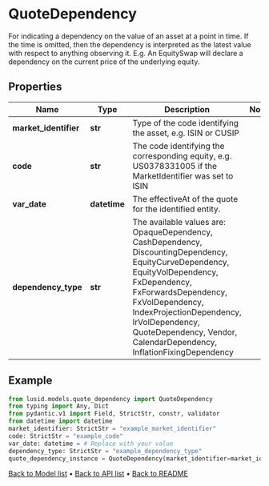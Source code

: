 # QuoteDependency

For indicating a dependency on the value of an asset at a point in time. If the time is omitted, then the dependency is interpreted as the latest value with respect to anything observing it. E.g. An EquitySwap will declare a dependency on the current price of the underlying equity.
## Properties
Name | Type | Description | Notes
------------ | ------------- | ------------- | -------------
**market_identifier** | **str** | Type of the code identifying the asset, e.g. ISIN or CUSIP | 
**code** | **str** | The code identifying the corresponding equity, e.g. US0378331005 if the MarketIdentifier was set to ISIN | 
**var_date** | **datetime** | The effectiveAt of the quote for the identified entity. | 
**dependency_type** | **str** | The available values are: OpaqueDependency, CashDependency, DiscountingDependency, EquityCurveDependency, EquityVolDependency, FxDependency, FxForwardsDependency, FxVolDependency, IndexProjectionDependency, IrVolDependency, QuoteDependency, Vendor, CalendarDependency, InflationFixingDependency | 
## Example

```python
from lusid.models.quote_dependency import QuoteDependency
from typing import Any, Dict
from pydantic.v1 import Field, StrictStr, constr, validator
from datetime import datetime
market_identifier: StrictStr = "example_market_identifier"
code: StrictStr = "example_code"
var_date: datetime = # Replace with your value
dependency_type: StrictStr = "example_dependency_type"
quote_dependency_instance = QuoteDependency(market_identifier=market_identifier, code=code, var_date=var_date, dependency_type=dependency_type)

```

[Back to Model list](../README.md#documentation-for-models) &#8226; [Back to API list](../README.md#documentation-for-api-endpoints) &#8226; [Back to README](../README.md)

